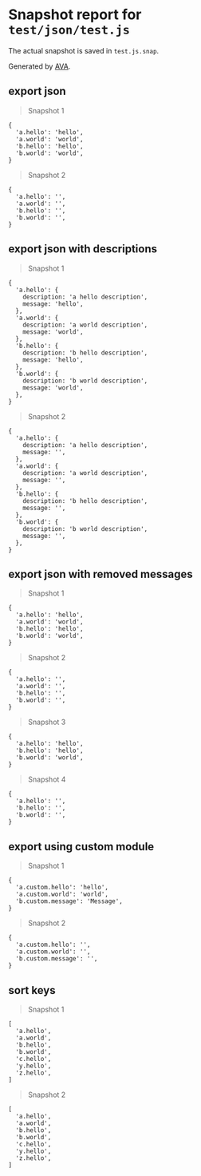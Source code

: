 # Snapshot report for `test/json/test.js`

The actual snapshot is saved in `test.js.snap`.

Generated by [AVA](https://ava.li).

## export json

> Snapshot 1

    {
      'a.hello': 'hello',
      'a.world': 'world',
      'b.hello': 'hello',
      'b.world': 'world',
    }

> Snapshot 2

    {
      'a.hello': '',
      'a.world': '',
      'b.hello': '',
      'b.world': '',
    }

## export json with descriptions

> Snapshot 1

    {
      'a.hello': {
        description: 'a hello description',
        message: 'hello',
      },
      'a.world': {
        description: 'a world description',
        message: 'world',
      },
      'b.hello': {
        description: 'b hello description',
        message: 'hello',
      },
      'b.world': {
        description: 'b world description',
        message: 'world',
      },
    }

> Snapshot 2

    {
      'a.hello': {
        description: 'a hello description',
        message: '',
      },
      'a.world': {
        description: 'a world description',
        message: '',
      },
      'b.hello': {
        description: 'b hello description',
        message: '',
      },
      'b.world': {
        description: 'b world description',
        message: '',
      },
    }

## export json with removed messages

> Snapshot 1

    {
      'a.hello': 'hello',
      'a.world': 'world',
      'b.hello': 'hello',
      'b.world': 'world',
    }

> Snapshot 2

    {
      'a.hello': '',
      'a.world': '',
      'b.hello': '',
      'b.world': '',
    }

> Snapshot 3

    {
      'a.hello': 'hello',
      'b.hello': 'hello',
      'b.world': 'world',
    }

> Snapshot 4

    {
      'a.hello': '',
      'b.hello': '',
      'b.world': '',
    }

## export using custom module

> Snapshot 1

    {
      'a.custom.hello': 'hello',
      'a.custom.world': 'world',
      'b.custom.message': 'Message',
    }

> Snapshot 2

    {
      'a.custom.hello': '',
      'a.custom.world': '',
      'b.custom.message': '',
    }

## sort keys

> Snapshot 1

    [
      'a.hello',
      'a.world',
      'b.hello',
      'b.world',
      'c.hello',
      'y.hello',
      'z.hello',
    ]

> Snapshot 2

    [
      'a.hello',
      'a.world',
      'b.hello',
      'b.world',
      'c.hello',
      'y.hello',
      'z.hello',
    ]
